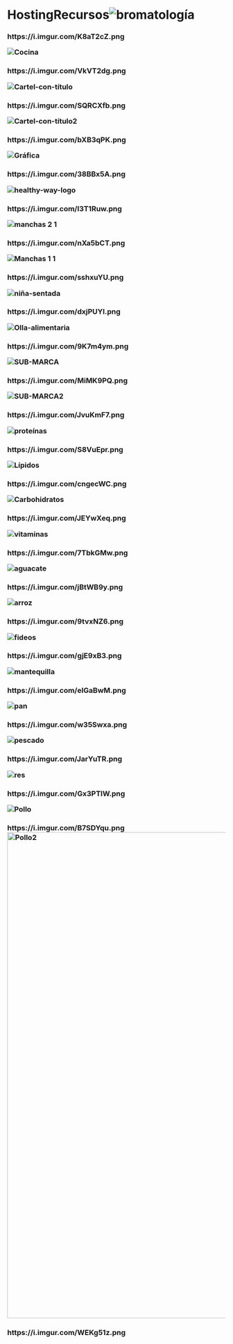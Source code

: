 # HostingRecursos![bromatología](https://user-images.githubusercontent.com/79612599/191064902-f9348ae8-84e9-4aee-88b0-7670824210a0.png)
<h3>https://i.imgur.com/K8aT2cZ.png


![Cocina](https://user-images.githubusercontent.com/79612599/191065081-8662e813-81ac-4821-821d-f52e6018dc70.svg)
<h3>https://i.imgur.com/VkVT2dg.png


![Cartel-con-título](https://user-images.githubusercontent.com/79612599/191065085-dee655cd-e90d-40a5-820d-d987178a9862.png)
<h3>https://i.imgur.com/SQRCXfb.png


![Cartel-con-título2](https://user-images.githubusercontent.com/79612599/191065087-f7d6d73b-08f1-4a65-a8d7-b2977ae7582d.png)
<h3>https://i.imgur.com/bXB3qPK.png


![Gráfica](https://user-images.githubusercontent.com/79612599/191065100-531dbd3d-aff9-4743-95f7-fede01bf4321.png)
<h3>https://i.imgur.com/38BBx5A.png


![healthy-way-logo](https://user-images.githubusercontent.com/79612599/191065111-2078e54a-b30e-4ef3-9543-de711ae526b8.png)
<h3>https://i.imgur.com/l3T1Ruw.png


![manchas 2 1](https://user-images.githubusercontent.com/79612599/191065142-bc9cb45f-49aa-4dd9-880c-3007b36b8e2c.png)
<h3>https://i.imgur.com/nXa5bCT.png


![Manchas 1 1](https://user-images.githubusercontent.com/79612599/191065145-a2129b8b-a9c4-4a63-bb2b-b58a6fae34d1.png)
<h3>https://i.imgur.com/sshxuYU.png


![niña-sentada](https://user-images.githubusercontent.com/79612599/191065151-3a47733e-5528-4b0d-85c7-4f397ef62d92.png)
<h3>https://i.imgur.com/dxjPUYI.png


![Olla-alimentaria](https://user-images.githubusercontent.com/79612599/191065160-0ea5397e-f6fa-4efb-a429-5235b87d4ba7.png)
<h3>https://i.imgur.com/9K7m4ym.png


![SUB-MARCA](https://user-images.githubusercontent.com/79612599/191065203-c3273870-04d7-49ff-8523-15f2cbdc7ee4.png)
<h3>https://i.imgur.com/MiMK9PQ.png


![SUB-MARCA2](https://user-images.githubusercontent.com/79612599/191065201-bed75a18-cdb1-4bdc-97d9-97013521538b.png)
<h3>https://i.imgur.com/JvuKmF7.png


![proteínas](https://user-images.githubusercontent.com/79612599/191065185-66650c7a-1223-46e9-b2ec-cb7914f82084.png)
<h3>https://i.imgur.com/S8VuEpr.png


![Lípidos](https://user-images.githubusercontent.com/79612599/191065127-f1917a49-8d4b-48fe-ab83-88c82fadf79b.png)
<h3>https://i.imgur.com/cngecWC.png


![Carbohidratos](https://user-images.githubusercontent.com/79612599/191065082-15fabb76-69ed-41b1-9e57-15a63a8c3086.png)
<h3>https://i.imgur.com/JEYwXeq.png


![vitaminas](https://user-images.githubusercontent.com/79612599/191065210-9235f9cf-fb19-43c3-aff9-3c3d3ff253a0.png)
<h3>https://i.imgur.com/7TbkGMw.png

  
![aguacate](https://user-images.githubusercontent.com/79612599/191327933-b4eef72a-68f4-4556-ae40-6dc3d9910e03.png)
<h3>https://i.imgur.com/jBtWB9y.png


![arroz](https://user-images.githubusercontent.com/79612599/191327938-21c2192b-8b54-4de9-8180-0b1005c587fb.png)
<h3>https://i.imgur.com/9tvxNZ6.png

  
![fideos](https://user-images.githubusercontent.com/79612599/191327939-8b31bc18-1a88-4cf1-bcde-19c43077fa08.png)
<h3>https://i.imgur.com/gjE9xB3.png

  
![mantequilla](https://user-images.githubusercontent.com/79612599/191327941-900e108a-89bc-4e8b-b252-9c0c7e0b5538.png)
<h3>https://i.imgur.com/eIGaBwM.png

  
![pan](https://user-images.githubusercontent.com/79612599/191327943-6682a3a1-5e70-464d-b4f1-65258ae5eb37.png)
<h3>https://i.imgur.com/w35Swxa.png

  
![pescado](https://user-images.githubusercontent.com/79612599/191327945-25dc3adf-d5a2-4580-b816-92d098504740.png)
<h3>https://i.imgur.com/JarYuTR.png

  
![res](https://user-images.githubusercontent.com/79612599/191327950-01515cdc-a29f-41ee-87b0-0194d3218c8d.png)
<h3>https://i.imgur.com/Gx3PTIW.png


![Pollo](https://user-images.githubusercontent.com/79612599/191542961-007216bb-db8f-4a2f-ab57-a3636ab079df.png)
<h3>https://i.imgur.com/B7SDYqu.png
<img width="1120" alt="Pollo2" src="https://user-images.githubusercontent.com/79612599/191981376-14d6f631-c82b-4f5a-8764-34d8d7032286.png">
<h3>https://i.imgur.com/WEKg51z.png
